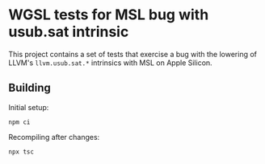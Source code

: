 # WGSL tests for MSL bug with usub.sat intrinsic

This project contains a set of tests that exercise a bug with the lowering of
LLVM's `llvm.usub.sat.*` intrinsics with MSL on Apple Silicon.

## Building

Initial setup:

    npm ci

Recompiling after changes:

    npx tsc
